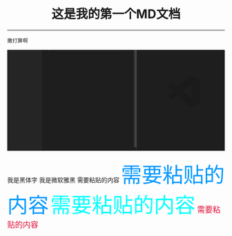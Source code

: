 # <center>这是我的第一个MD文档</center>

---
    撒打算啊
![123](../assets/Snipaste_2020-01-21_21-34-33.png)

<font face="黑体">我是黑体字</font>
<font face="微软雅黑">我是微软雅黑</font>
<font face="STCAIYUN">需要粘贴的内容</font>
<font color=#0099ff size=7 face="黑体">需要粘贴的内容</font>
<font color=#00ffff size=72>需要粘贴的内容</font>
<font color=#DC143C size=4> 需要粘贴的内容</font> 
